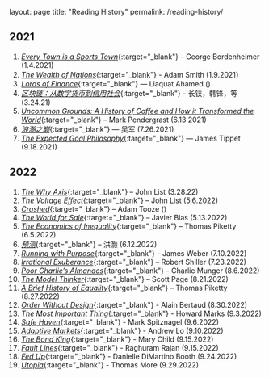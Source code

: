 
layout: page
title: "Reading History"
permalink: /reading-history/

## 2021

1. [_Every Town is a Sports Town_](https://www.amazon.com/Every-Town-Sports-Leadership-Boardroom/dp/1455586099){:target="_blank"} – George Bordenheimer (1.4.2021)
2. [_The Wealth of Nations_](https://www.amazon.com/Wealth-Nations-Adam-Smith/dp/1505577128){:target="_blank"} - Adam Smith (1.9.2021）
3. [_Lords of Finance_](https://www.amazon.com/Lords-Finance-Bankers-Broke-World/dp/0143116800){:target="_blank"} — Liaquat Ahamed ()
4. [_区块链：从数字货币到信用社会_](https://e.jd.com/30292869.html){:target="_blank"} - 长铗，韩锋，等(3.24.21)
5. [_Uncommon Grounds: A History of Coffee and How it Transformed the World_](https://www.amazon.com/Uncommon-Grounds-History-Coffee-Transformed/dp/046501836X){:target="_blank"} – Mark Pendergrast (6.13.2021)
6. [_浪潮之巅_](https://item.jd.com/12626736.html){:target="_blank"} — 吴军 (7.26.2021)
7. [_The Expected Goal Philosophy_](https://www.amazon.com/Expected-Goals-Philosophy-Game-Changing-Analysing/dp/1089883188){:target="_blank"} — James Tippet (9.18.2021)

## 2022
1. [_The Why Axis_](https://www.amazon.com/Why-Axis-Undiscovered-Economics-Everyday/dp/1610393112){:target="_blank"} – John List (3.28.22)
2. [_The Voltage Effect_](https://www.amazon.com/Voltage-Effect-Ideas-Great-Scale/dp/0593239482/ref=pd_lpo_1?pd_rd_i=0593239482&psc=1){:target="_blank"} – John List (5.6.2022)
3. [_Crashed_](https://www.amazon.com/Crashed-Decade-Financial-Crises-Changed/dp/0670024937){:target="_blank"} – Adam Tooze ()
4. [_The World for Sale_](https://www.amazon.com/World-Sale-Javier-Blas/dp/0190078952){:target="_blank"} – Javier Blas (5.13.2022)
5. [_The Economics of Inequality_](https://www.amazon.com/Economics-Inequality-Thomas-Piketty/dp/0674504801/ref=tmm_hrd_swatch_0?_encoding=UTF8&qid=&sr=){:target="_blank"} – Thomas Piketty (6.5.2022)
6. [_预测_](https://item.jd.com/12988056.html){:target="_blank"} – 洪灏 (6.12.2022)
7. [_Running with Purpose_](https://www.amazon.com/Running-Purpose-Outpaced-Goliath-Competitors/dp/140023168X?maas=maas_adg_F4363A01DED54309A348C2425A991FA8_afap_abs&ref_=aa_maas&tag=maas&gclid=CjwKCAjwgaeYBhBAEiwAvMgp2s7Fuut3op4Mbg5D_4dRMN7nr79BkpBCgk72vjJH4Oha_U27x3ehBxoCK_MQAvD_BwE){:target="_blank"} – James Weber (7.10.2022)
8. [_Irrational Exuberance_](https://www.amazon.com/Irrational-Exuberance-3rd-Robert-Shiller/dp/0691166269){:target="_blank"} – Robert Shiller (7.23.2022)
9. [_Poor Charlie’s Almanacs_](https://www.amazon.com/Poor-Charlies-Almanack-Charles-Expanded/dp/1578645018/ref=sr_1_1?crid=1I2ST1XFZXQ4F&keywords=poor+charlie%27s+almanack&qid=1661585994&s=books&sprefix=poor+charl%2Cstripbooks%2C373&sr=1-1&ufe=app_do%3Aamzn1.fos.006c50ae-5d4c-4777-9bc0-4513d670b6bc){:target="_blank"} – Charlie Munger (8.6.2022)
10.	[_The Model Thinker_](https://www.amazon.com/Model-Thinker-What-Need-Know/dp/1541675711/ref=sr_1_1?crid=1387TYJZEYRF5&keywords=the+model+thinker&qid=1661586030&s=books&sprefix=the+model+think%2Cstripbooks%2C279&sr=1-1){:target="_blank"} – Scott Page (8.21.2022)
11.	[_A Brief History of Equality_](https://www.amazon.com/Brief-History-Equality-Thomas-Piketty/dp/0674273559/ref=sr_1_1?crid=2189E4M6HXDZ2&keywords=a+brief+history+of+equality+thomas+piketty&qid=1661586054&s=books&sprefix=a+brief+histor%2Cstripbooks%2C296&sr=1-1){:target="_blank"} – Thomas Piketty (8.27.2022)
12. [_Order Without Design_](https://www.amazon.com/Order-without-Design-Markets-Cities/dp/0262038765){:target="_blank"} - Alain Bertaud (8.30.2022)
13. [_The Most Important Thing_](https://www.amazon.com/Most-Important-Thing-Illuminated-Thoughtful/dp/0231162847/ref=pd_lpo_2?pd_rd_i=0231162847&psc=1){:target="_blank"} - Howard Marks (9.3.2022)
14. [_Safe Haven_](https://www.amazon.com/Safe-Haven-Investing-Financial-Storms/dp/1119401798){:target="_blank"} - Mark Spitznagel (9.6.2022)
15. [_Adaptive Markets_](https://www.amazon.com/Adaptive-Markets-Financial-Evolution-Thought/dp/0691135142){:target="_blank"} - Andrew Lo (9.10.2022)
16. [_The Bond King_](https://www.amazon.com/Bond-King-Market-Built-Empire/dp/1250120845){:target="_blank"} - Mary Child (9.15.2022)
17. [_Fault Lines_](https://www.amazon.fr/Fault-Lines-Fractures-Threaten-Economy/dp/0691152632){:target="_blank"} - Raghuram Rajan (9.15.2022)
18. [_Fed Up_](https://www.amazon.com/Fed-Up-Insiders-Federal-Reserve/dp/0735211655){:target="_blank"} - Danielle DiMartino Booth (9.24.2022)
19. [_Utopia_](https://en.wikipedia.org/wiki/Utopia_(book)){:target="_blank"} - Thomas More (9.29.2022)



